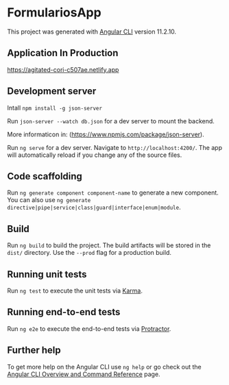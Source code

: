 # FormulariosApp

This project was generated with [Angular CLI](https://github.com/angular/angular-cli) version 11.2.10.

## Application In Production

https://agitated-cori-c507ae.netlify.app

## Development server

Intall `npm install -g json-server`

Run `json-server --watch db.json` for a dev server to mount the backend. 

More informaticon in: (https://www.npmjs.com/package/json-server).


Run `ng serve` for a dev server. Navigate to `http://localhost:4200/`. The app will automatically reload if you change any of the source files.

## Code scaffolding

Run `ng generate component component-name` to generate a new component. You can also use `ng generate directive|pipe|service|class|guard|interface|enum|module`.

## Build

Run `ng build` to build the project. The build artifacts will be stored in the `dist/` directory. Use the `--prod` flag for a production build.

## Running unit tests

Run `ng test` to execute the unit tests via [Karma](https://karma-runner.github.io).

## Running end-to-end tests

Run `ng e2e` to execute the end-to-end tests via [Protractor](http://www.protractortest.org/).

## Further help

To get more help on the Angular CLI use `ng help` or go check out the [Angular CLI Overview and Command Reference](https://angular.io/cli) page.

